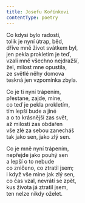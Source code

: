 ```yaml
---
title: Josefu Kořínkovi
contentType: poetry
---
```


<section>

Co kdysi bylo radostí,  
tolik je nyní útrap, běd,  
dříve mně život svátkem byl,  
jen pekla prokletím je teď,  
vzali mně všechno nejdražší,  
žel, milost mne opustila,  
ze světlé něhy domova  
teskná jen vzpomínka zbyla.

Co je ti nyní trápením,  
přestane, zajde, mine,  
co teď je pekla prokletím,  
tím lepší bude a jiné  
a o to krásnější zas svět,  
až milostí zas obdařen  
vše zlé za sebou zanecháš  
tak jako sen, jako zlý sen.

Co je mně nyní trápením,  
nepřejde jako pouhý sen  
a lepší o to nebude  
co zničeno, co ztratil jsem;  
i když vše mine jak zlý sen,  
co čas vzal, nevrátí se zpět,  
kus života já ztratil jsem,  
ten nelze nikdy oželet.

</section>
